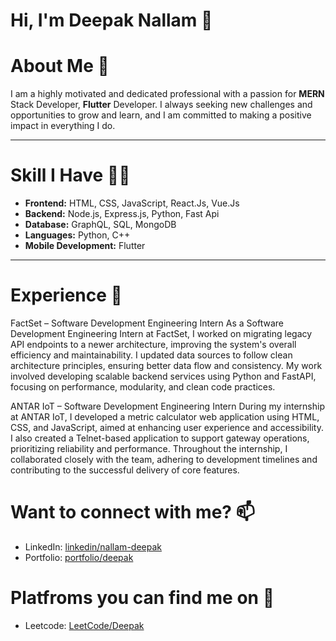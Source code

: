 # Hi, I'm Deepak Nallam 🙂
# About Me 🚀
I am a highly motivated and dedicated professional with a passion for **MERN** Stack Developer, **Flutter** Developer. I always seeking new challenges and opportunities to grow and learn, and I am committed to making a positive impact in everything I do.

---

# Skill I Have 🧑‍💻
 - **Frontend:** HTML, CSS, JavaScript, React.Js, Vue.Js
 - **Backend:** Node.js, Express.js, Python, Fast Api
 - **Database:** GraphQL, SQL, MongoDB
 - **Languages:** Python, C++
 - **Mobile Development:** Flutter 

---

# Experience 💼
FactSet – Software Development Engineering Intern
As a Software Development Engineering Intern at FactSet, I worked on migrating legacy API endpoints to a newer architecture, improving the system's overall efficiency and maintainability. I updated data sources to follow clean architecture principles, ensuring better data flow and consistency. My work involved developing scalable backend services using Python and FastAPI, focusing on performance, modularity, and clean code practices.

ANTAR IoT – Software Development Engineering Intern
During my internship at ANTAR IoT, I developed a metric calculator web application using HTML, CSS, and JavaScript, aimed at enhancing user experience and accessibility. I also created a Telnet-based application to support gateway operations, prioritizing reliability and performance. Throughout the internship, I collaborated closely with the team, adhering to development timelines and contributing to the successful delivery of core features.

# Want to connect with me? 📫
 - LinkedIn: [linkedin/nallam-deepak](https://www.linkedin.com/in/nallam-deepak)
 - Portfolio: [portfolio/deepak](https://deepak3-portfolio.netlify.app/)

# Platfroms you can find me on 🧠
 - Leetcode: [LeetCode/Deepak](https://leetcode.com/u/DEEPAKNALLAM/)


